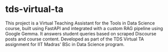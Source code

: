 # tds-virtual-ta
This project is a Virtual Teaching Assistant for the Tools in Data Science course, built using FastAPI and integrated with a custom RAG pipeline using Google Gemma. It answers student queries based on scraped Discourse posts and course content. Developed as part of the TDS Virtual TA assignment for IIT Madras' BSc in Data Science program.
